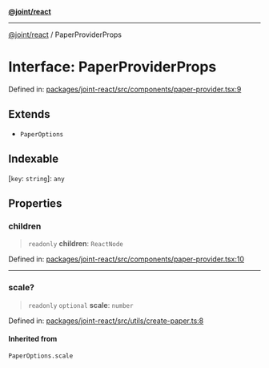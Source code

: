 [**@joint/react**](../README.md)

***

[@joint/react](../README.md) / PaperProviderProps

# Interface: PaperProviderProps

Defined in: [packages/joint-react/src/components/paper-provider.tsx:9](https://github.com/samuelgja/joint/blob/e106840dde5e040ebb90e3a712443b6737a1bf58/packages/joint-react/src/components/paper-provider.tsx#L9)

## Extends

- `PaperOptions`

## Indexable

\[`key`: `string`\]: `any`

## Properties

### children

> `readonly` **children**: `ReactNode`

Defined in: [packages/joint-react/src/components/paper-provider.tsx:10](https://github.com/samuelgja/joint/blob/e106840dde5e040ebb90e3a712443b6737a1bf58/packages/joint-react/src/components/paper-provider.tsx#L10)

***

### scale?

> `readonly` `optional` **scale**: `number`

Defined in: [packages/joint-react/src/utils/create-paper.ts:8](https://github.com/samuelgja/joint/blob/e106840dde5e040ebb90e3a712443b6737a1bf58/packages/joint-react/src/utils/create-paper.ts#L8)

#### Inherited from

`PaperOptions.scale`
